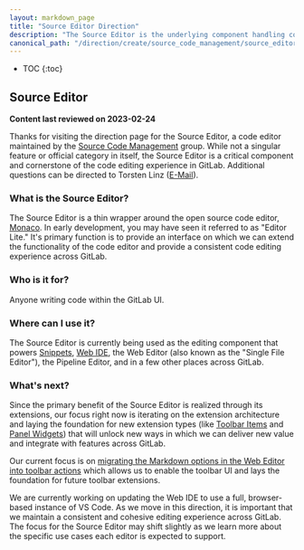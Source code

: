 ```yaml
---
layout: markdown_page
title: "Source Editor Direction"
description: "The Source Editor is the underlying component handling code editing across GitLab"
canonical_path: "/direction/create/source_code_management/source_editor/"
---
```


- TOC
{:toc}

## Source Editor

**Content last reviewed on 2023-02-24**

Thanks for visiting the direction page for the Source Editor, a code editor maintained by the [Source Code Management](/handbook/product/categories/#source-code-group) group. While not a singular feature or official category in itself, the Source Editor is a critical component and cornerstone of the code editing experience in GitLab. Additional questions can be directed to Torsten Linz ([E-Mail](mailto:tlinz@gitlab.com)).

### What is the Source Editor?

The Source Editor is a thin wrapper around the open source code editor, [Monaco](https://microsoft.github.io/monaco-editor/). In early development, you may have seen it referred to as "Editor Lite." It's primary function is to provide an interface on which we can extend the functionality of the code editor and provide a consistent code editing experience across GitLab.

### Who is it for?

Anyone writing code within the GitLab UI.

### Where can I use it?

The Source Editor is currently being used as the editing component that powers [Snippets](/direction/create/source_code_management/source_code_management/), [Web IDE](/direction/create/ide/web_ide), the Web Editor (also known as the "Single File Editor"), the Pipeline Editor, and in a few other places across GitLab.  

### What's next? 

Since the primary benefit of the Source Editor is realized through its extensions, our focus right now is iterating on the extension architecture and laying the foundation for new extension types (like [Toolbar Items](https://gitlab.com/groups/gitlab-org/-/epics/4862) and [Panel Widgets](https://gitlab.com/gitlab-org/gitlab/-/issues/288314)) that will unlock new ways in which we can deliver new value and integrate with features across GitLab. 

Our current focus is on [migrating the Markdown options in the Web Editor into toolbar actions](https://gitlab.com/gitlab-org/gitlab/-/issues/352662) which allows us to enable the toolbar UI and lays the foundation for future toolbar extensions.  

We are currently working on updating the Web IDE to use a full, browser-based instance of VS Code. As we move in this direction, it is important that we maintain a consistent and cohesive editing experience across GitLab. The focus for the Source Editor may shift slightly as we learn more about the specific use cases each editor is expected to support.
